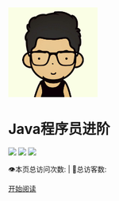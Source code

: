 <div class="cover-main"><img width="180px" src="icon/icon.png">

<h1 id="toBeTopJavaer">
<a><span>Java程序员进阶</span></a></h1>



![](https://img.shields.io/badge/version-v2.0.0-green.svg) ![](https://img.shields.io/badge/author-Hollis-yellow.svg) ![](https://img.shields.io/badge/license-GPL-blue.svg)


<span id="busuanzi_container_site_pv" style="display: inline;">
    👁️本页总访问次数:<span id="busuanzi_value_site_pv"></span> 
</span>
<span id="busuanzi_container_site_uv" style="display: inline;"> 
    | 🧑总访客数: <span id="busuanzi_value_site_uv"></span>
</span>


<a href="#/README">开始阅读</a></p></div><div class="mask"></div></section>
